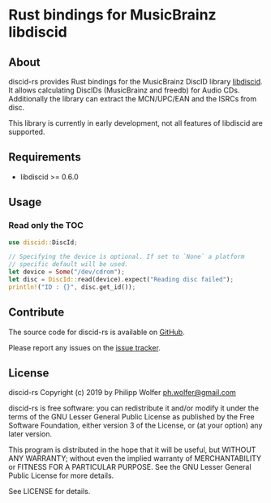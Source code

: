 # Rust bindings for MusicBrainz libdiscid

## About
discid-rs provides Rust bindings for the MusicBrainz DiscID library [libdiscid](http://musicbrainz.org/doc/libdiscid).
It allows calculating DiscIDs (MusicBrainz and freedb) for Audio CDs. Additionally
the library can extract the MCN/UPC/EAN and the ISRCs from disc.

This library is currently in early development, not all features of libdiscid
are supported.

## Requirements
* libdiscid >= 0.6.0

## Usage

### Read only the TOC

```rust
use discid::DiscId;

// Specifying the device is optional. If set to `None` a platform
// specific default will be used.
let device = Some("/dev/cdrom");
let disc = DiscId::read(device).expect("Reading disc failed");
println!("ID : {}", disc.get_id());
```

## Contribute
The source code for discid-rs is available on
[GitHub](https://github.com/phw/discid-rs).

Please report any issues on the
[issue tracker](https://github.com/phw/discid-rs/issues).

## License
discid-rs Copyright (c) 2019 by Philipp Wolfer <ph.wolfer@gmail.com>

discid-rs is free software: you can redistribute it and/or modify
it under the terms of the GNU Lesser General Public License as published by
the Free Software Foundation, either version 3 of the License, or
(at your option) any later version.

This program is distributed in the hope that it will be useful,
but WITHOUT ANY WARRANTY; without even the implied warranty of
MERCHANTABILITY or FITNESS FOR A PARTICULAR PURPOSE.  See the
GNU Lesser General Public License for more details.

See LICENSE for details.
